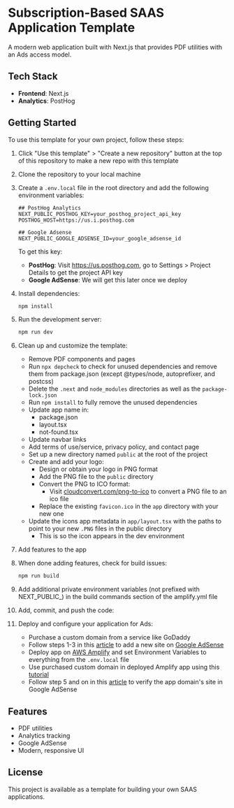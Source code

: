 # Subscription-Based SAAS Application Template

A modern web application built with Next.js that provides PDF utilities with an Ads access model.

## Tech Stack

- **Frontend**: Next.js
- **Analytics**: PostHog

## Getting Started

To use this template for your own project, follow these steps:

1. Click "Use this template" > "Create a new repository" button at the top of this repository to make a new repo with this template
1. Clone the repository to your local machine
1. Create a `.env.local` file in the root directory and add the following environment variables:

   ```
   ## PostHog Analytics
   NEXT_PUBLIC_POSTHOG_KEY=your_posthog_project_api_key
   POSTHOG_HOST=https://us.i.posthog.com

   ## Google Adsense
   NEXT_PUBLIC_GOOGLE_ADSENSE_ID=your_google_adsense_id
   ```

   To get this key:

   - **PostHog**: Visit https://us.posthog.com, go to Settings > Project Details to get the project API key
   - **Google AdSense**: We will get this later once we deploy

1. Install dependencies:

   ```bash
   npm install
   ```

1. Run the development server:

   ```bash
   npm run dev
   ```

1. Clean up and customize the template:

   - Remove PDF components and pages
   - Run `npx depcheck` to check for unused dependencies and remove them from package.json (except @types/node, autoprefixer, and postcss)
   - Delete the `.next` and `node_modules` directories as well as the `package-lock.json`
   - Run `npm install` to fully remove the unused dependencies
   - Update app name in:
     - package.json
     - layout.tsx
     - not-found.tsx
   - Update navbar links
   - Add terms of use/service, privacy policy, and contact page
   - Set up a new directory named `public` at the root of the project
   - Create and add your logo:
     - Design or obtain your logo in PNG format
     - Add the PNG file to the `public` directory
     - Convert the PNG to ICO format:
       - Visit [cloudconvert.com/png-to-ico](https://cloudconvert.com/png-to-ico) to convert a PNG file to an ico file
     - Replace the existing `favicon.ico` in the `app` directory with your new one
   - Update the icons app metadata in `app/layout.tsx` with the paths to point to your new `.PNG` files in the public directory
     - This is so the icon appears in the dev environment

1. Add features to the app

1. When done adding features, check for build issues:

   ```bash
   npm run build
   ```
1. Add additional private environment variables (not prefixed with NEXT_PUBLIC_) in the build commands section of the amplify.yml file

1. Add, commit, and push the code:

1. Deploy and configure your application for Ads:
   - Purchase a custom domain from a service like GoDaddy
   - Follow steps 1-3 in this [article](https://medium.com/@dylancarver14/how-to-verify-site-ownership-for-google-adsense-in-a-next-js-15-app-c7d9a80e0964) to add a new site on [Google AdSense](https://www.google.com/adsense)
   - Deploy app on [AWS Amplify](https://us-east-2.console.aws.amazon.com/amplify/apps) and set Environment Variables to everything from the `.env.local` file
   - Use purchased custom domain in deployed Amplify app using this [tutorial](https://www.youtube.com/watch?v=uaG2mMYLI68)
   - Follow step 5 and on in this [article](https://medium.com/@dylancarver14/how-to-verify-site-ownership-for-google-adsense-in-a-next-js-15-app-c7d9a80e0964) to verify the app domain's site in Google AdSense

## Features

- PDF utilities
- Analytics tracking
- Google AdSense
- Modern, responsive UI

## License

This project is available as a template for building your own SAAS applications.
